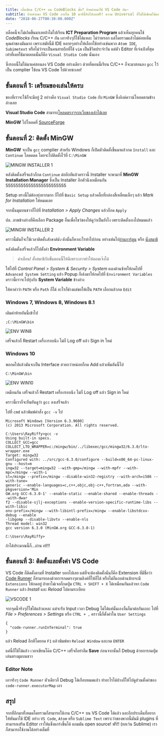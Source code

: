 ```yaml
---
title: เบื่อเขียน C/C++ บน CodeBlocks มั้ย? ย้ายค่ายมาใช้ VS Code กัน~
subtitle: ย้ายค่ายมา VS Code ภายใน 10 นาทีนี้รับไปเลยฟรี! ความ Universal ที่ไม่ได้เขียนได้แค่ C/C++
date: "2018-06-27T00:30:00.000Z"
---
```


บล็อคนี้จะไม่เกิดขึ้นมาเลยถ้าไม่ไปเรียน **ICT Preparation Program** แล้วเห็นทุกคนใช้ *CodeBlocks* เรียน C/C++ กัน เอาจริงๆก็ใช้ได้แหละ ไม่ว่าหรอก แต่โดยรวมแล้วไม่ค่อยเห็นคุณค่าของมันมาก เพราะสมัยนี้มี IDE หลายๆอย่างให้เลือกใช้อย่างเช่นพวก `Atom IDE`, `Subimetext` หรือไม่ว่าจะเป็นคนสายถึกที่ใช้ `vim` เป็นชีวิตประจำวัน แต่ตัว Editor ที่เจ๋งเป้งที่สุดเท่าที่เคยใช้มาตลอดนั้นก็คือ `Visual Studio Code` นั่นเอง 

ซึ่งรอบนี้ไม่ได้มาแค่สอนลง VS Code อย่างเดียว ด้วยที่ตอนนี้เรียน C/C++ ก็จะมาสอนลง `gcc` ไว้เป็น complier ใช้บน VS Code ไปด้วยซะเลย!

## ขั้นตอนที่ 1: เตรียมของเล่นให้ครบ

ของที่เราจะใช้ก็จะมีอยู่ 2 อย่างคือ `Visual Studio Code` กับ `MinGW` ซึ่งลิงค์ดาวน์โหลดตามข้างล่างเลย

**Visual Studio Code** สามารถ[โหลดตรงๆจากเว็บของเค้าได้เลย](https://code.visualstudio.com/Download)

**MinGW** ไปโหลดที่ [SourceForge](https://sourceforge.net/projects/mingw/)

## ขั้นตอนที่ 2: ติดตั้ง MinGW

**MinGW** จะเป็น `gcc` complier สำหรับ Windows ก็เปิดตัวติดตั้งขึ้นมาแล้วกด `Install` และ `Continue` โลดดดด โดยจะไปติดตั้งไว้ที่ `C:\MinGW`

![MINGW INSTALLER 1]()

หลังติดตั้งเสร็จแล้วก็กด `Continue` ต่ออีกทีแล้วคราวนี้ Installer จะพามาที่ **MinGW Installation Manager** ซึ่งเป็น Installer อีกตัวนึงเหมือนกัน 555555555555555555555555

Setup ตรงนี้ไม่ต้องยุ่งยากมาก ก็ไปที่ `Basic Setup` แล้วคลิ๊กที่กล่องสี่เหลี่ยมเล็กๆ แล้ว *Mark for Installation* ให้หมดเลย

จากนั้นมุมบนขวาก็ไปที่ *Installation > Apply Changes* แล้วก็กด `Apply`

ปล. ภาพข้างล่างที่คือเลือก Package อื่นเพื่อโชว์ของให้ดูว่าเป็นยังไง เพราะติดตั้งเองไปหมดแล้ว

![MINGW INSTALLER 2]()

คราวนี้มันก็จะใช้เวลาติดตั้ง*สักชาตินึง* ดังนั้นก็หาอะไรทำไปก่อน อย่างเช่นไป[อ่านการ์ตูน](http://www.ookbeecomics.com/) หรือ [นั่งสมาธิ](http://samathi.com)

หลังติดตั้งเสร็จแล้วก็ไปตั้งค่า **Environment Variable**

> คำเตือน! ตั้งสมาธิกับขั้นตอนนี้ให้ดีเพราะอาจทำให้คอมเจ๊งได้

ให้ไปที่ *Control Panel > System & Security > System* แผงด้านซ้ายให้กดไปที่ `Advanced System Setting` แล้ว Popup ก็เด้งมาให้กดไปที่ `Environment Variables` คราวนี้เราจะไปยุ่งกับ **System Variable** ข้างล่าง

ให้หาคำว่า `PATH` หรือ `Path` ก็ได้ อะไรก็ช่างแต่ขอให้เป็น `PATH` เลือกแล้วกด `Edit`

### Windows 7, Windows 8, Windows 8.1

เติมคำท้ายอันนี้เข้าไป

```
;C:\MinGW\bin
```

![ENV WIN8]()

เสร็จแล้วก็ Restart เครื่องรอบนึง ไม่ก็ Log off แล้ว Sign in ใหม่

### Windows 10

พอกดไปแล้วมันจะเป็น Interface สวยกว่าหน่อยก็กด Add แล้วเพิ่มอันนี้ไป

```
C:\MinGW\bin
```

![ENV WIN10]()

เหมือนกัน เสร็จแล้วก็ Restart เครื่องรอบนึง ไม่ก็ Log off แล้ว Sign in ใหม่

คราวนี้เราก็จะยืนยันดูว่า `gcc` ลงเสร็จแล้ว

ไปที่ `cmd` แล้วพิมพ์คำสั่ง `gcc -v` ไป

```
Microsoft Windows [Version 6.3.9600]
(c) 2013 Microsoft Corporation. All rights reserved.

C:\Users\RayRiffy>gcc -v
Using built-in specs.
COLLECT_GCC=gcc
COLLECT_LTO_WRAPPER=c:/mingw/bin/../libexec/gcc/mingw32/6.3.0/lto-wrapper.exe
Target: mingw32
Configured with: ../src/gcc-6.3.0/configure --build=x86_64-pc-linux-gnu --host=m
ingw32 --target=mingw32 --with-gmp=/mingw --with-mpfr --with-mpc=/mingw --with-i
sl=/mingw --prefix=/mingw --disable-win32-registry --with-arch=i586 --with-tune=
generic --enable-languages=c,c++,objc,obj-c++,fortran,ada --with-pkgversion='Min
GW.org GCC-6.3.0-1' --enable-static --enable-shared --enable-threads --with-dwar
f2 --disable-sjlj-exceptions --enable-version-specific-runtime-libs --with-libic
onv-prefix=/mingw --with-libintl-prefix=/mingw --enable-libstdcxx-debug --enable
-libgomp --disable-libvtv --enable-nls
Thread model: win32
gcc version 6.3.0 (MinGW.org GCC-6.3.0-1)

C:\Users\RayRiffy>
```

ถ้าได้ประมาณนี้ก็...ผ่าน เย้!!!

## ขั้นตอนที่ 3: ติดตั้งและตั้งค่า VS Code

VS Code ก็ติดตั้งตามที่ Installer บอกไปเลย แต่ที่จะต้องติดตั้งนั่นก็คือ Extension ที่มีชื่อว่า [Code Runner](https://marketplace.visualstudio.com/items?itemName=formulahendry.code-runner) ก็สามารถลงด้วยการกดตรงๆตามลิงค์ที่ให้ก็ได้ หรือไม่ก็แถบด้านซ้ายจะมี `Extensions` ให้กดอยู่ ถ้าหาไม่เจอก็กดปุ่ม `CTRL + SHIFT + X` ได้เหมือนกันแล้วหา `Code Runner` แล้ว *Install* และ *Reload* ไปตามระเบียบ

![VSCODE 1]()

จากจุดนี้จริงๆก็ใชได้แล้วแหละ แต่จะรับ Input เวลา Debug ไม่ได้แค่นั้นเองงั้นก็มาต่อกันเถอะ ไปที่ *File > Preferences > Settings* หรือ `CTRL + ,` คราวนี้ก็ตั้งค่าใน `User Settings`

```
{
  "code-runner.runInTerminal": true
}
```

แล้ว Reload อีกทีโดยกด `F1` แล้วพิมพ์หา `Reload Window` และกด `ENTER`

แค่นี้ก็ใช้ได้แล้ว เวลาเขียนโค๊ด C/C++ เสร็จก็อย่าลืม **Save** ก่อนจากนั้นก็ Debug ด้วยการกดปุ่มเล่นตรงมุมบนขวา

### Editor Note

เอาจริงๆ `Code Runner` ตัวเดียวก็ Debug ได้เกือบหมดแล้ว ทำอะไรได้บ้างก็ให้ไปดูส่วนตั้งค่าของ `code-runner.executorMap` เอา

## สรุป

จากที่ถึกมาทั้งหมดโดยรวมก็สามารถใช้งาน C/C++ บน VS Code ได้แล้ว และอีกประเด็นที่อยากให้หันมาใช้ IDE อย่าง `VS Code`, `Atom` หรือ `Sublime Text` เพราะว่าของพวกนี้มันมี plugins ที่สามารถเสริม Editor เราให้แข็งแกร่งขึ้นได้ แถมมัน open source! ฟรี!! (ยกเว้น Sublime) เราก็สามารถใช้งานได้อย่างเต็มที่